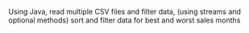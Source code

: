 Using Java, read multiple CSV files and filter data, (using streams and optional methods) sort and filter data for best and worst sales months
